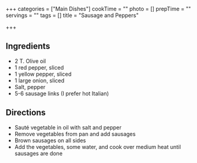+++
categories = ["Main Dishes"]
cookTime = ""
photo = []
prepTime = ""
servings = ""
tags = []
title = "Sausage and Peppers"

+++
## Ingredients
- 2 T. Olive oil
- 1 red pepper, sliced
- 1 yellow pepper, sliced
- 1 large onion, sliced
- Salt, pepper
- 5-6 sausage links (I prefer hot Italian)

## Directions
- Sauté vegetable in oil with salt and pepper
- Remove vegetables from pan and add sausages
- Brown sausages on all sides
- Add the vegetables, some water, and cook over medium heat until sausages are done